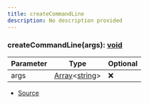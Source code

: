 ```yaml
---
title: createCommandLine
description: No description provided
---
```



### createCommandLine(args): [void](https://developer.mozilla.org/en-US/docs/Web/JavaScript/Reference/Global_Objects/undefined)

| Parameter | Type | Optional |
| ----------- | ----------- | ----------- |
| args | [Array](https://developer.mozilla.org/en-US/docs/Web/JavaScript/Reference/Global_Objects/Array)\<[string](https://developer.mozilla.org/en-US/docs/Web/JavaScript/Reference/Global_Objects/String)> | ❌ |


- [Source](https://github.com/neplextech/micro-docgen/blob/38358ca74767eba2bb03bd633518726d6b884070/src/cli/index.ts#L5)